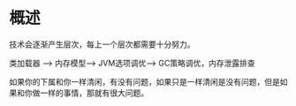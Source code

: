 # 概述

技术会逐渐产生层次，每上一个层次都需要十分努力。  

类加载器 —> 内存模型—> JVM选项调优—> GC策略调优，内存泄露排查  

如果你的下属和你一样清闲，有没有问题，如果只是一样清闲是没有问题，但是如果和你做一样的事情，那就有很大问题。
